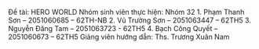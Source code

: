 Đề tài: HERO WORLD
Nhóm sinh viên thực hiện: Nhóm 32
                          1. Phạm Thanh Sơn – 2051060685 – 62TH-NB
                          2. Vũ Trường Sơn – 2051063447 – 62TH5
                          3. Nguyễn Đăng Tam – 2051063723 - 62TH5 
			  4. Bạch Công Quyết – 2051060673 – 62TH5
Giảng viên hướng dẫn: Ths. Trương Xuân Nam
